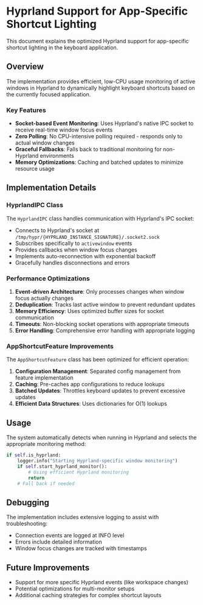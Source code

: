 # Hyprland Support for App-Specific Shortcut Lighting

This document explains the optimized Hyprland support for app-specific shortcut lighting in the keyboard application.

## Overview

The implementation provides efficient, low-CPU usage monitoring of active windows in Hyprland to dynamically highlight keyboard shortcuts based on the currently focused application.

### Key Features

- **Socket-based Event Monitoring**: Uses Hyprland's native IPC socket to receive real-time window focus events
- **Zero Polling**: No CPU-intensive polling required - responds only to actual window changes
- **Graceful Fallbacks**: Falls back to traditional monitoring for non-Hyprland environments
- **Memory Optimizations**: Caching and batched updates to minimize resource usage

## Implementation Details

### HyprlandIPC Class

The `HyprlandIPC` class handles communication with Hyprland's IPC socket:

- Connects to Hyprland's socket at `/tmp/hypr/{HYPRLAND_INSTANCE_SIGNATURE}/.socket2.sock`
- Subscribes specifically to `activewindow` events
- Provides callbacks when window focus changes
- Implements auto-reconnection with exponential backoff
- Gracefully handles disconnections and errors

### Performance Optimizations

1. **Event-driven Architecture**: Only processes changes when window focus actually changes
2. **Deduplication**: Tracks last active window to prevent redundant updates
3. **Memory Efficiency**: Uses optimized buffer sizes for socket communication
4. **Timeouts**: Non-blocking socket operations with appropriate timeouts
5. **Error Handling**: Comprehensive error handling with appropriate logging

### AppShortcutFeature Improvements

The `AppShortcutFeature` class has been optimized for efficient operation:

1. **Configuration Management**: Separated config management from feature implementation
2. **Caching**: Pre-caches app configurations to reduce lookups
3. **Batched Updates**: Throttles keyboard updates to prevent excessive updates
4. **Efficient Data Structures**: Uses dictionaries for O(1) lookups

## Usage

The system automatically detects when running in Hyprland and selects the appropriate monitoring method:

```python
if self.is_hyprland:
    logger.info("Starting Hyprland-specific window monitoring")
    if self.start_hyprland_monitor():
        # Using efficient Hyprland monitoring
        return
    # Fall back if needed
```

## Debugging

The implementation includes extensive logging to assist with troubleshooting:

- Connection events are logged at INFO level
- Errors include detailed information
- Window focus changes are tracked with timestamps

## Future Improvements

- Support for more specific Hyprland events (like workspace changes)
- Potential optimizations for multi-monitor setups
- Additional caching strategies for complex shortcut layouts 